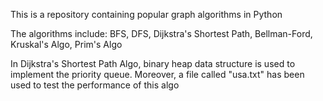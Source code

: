 This is a repository containing popular graph algorithms in Python

The algorithms include: BFS, DFS, Dijkstra's Shortest Path, Bellman-Ford, Kruskal's Algo, Prim's Algo

In Dijkstra's Shortest Path Algo, binary heap data structure is used to implement the priority queue. Moreover, a file called "usa.txt" has been used to test the performance of this algo